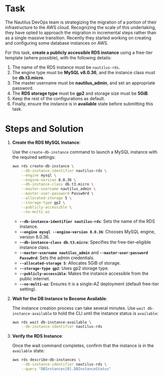 # Task

The Nautilus DevOps team is strategizing the migration of a portion of their infrastructure to the AWS cloud. Recognizing the scale of this undertaking, they have opted to approach the migration in incremental steps rather than as a single massive transition. Recently they started working on creating and configuring some database instances on AWS.

For this task, **create a publicly accessible RDS instance** using a free-tier template (where possible), with the following details:

1. The name of the RDS instance must be `nautilus-rds`.
2. The engine type must be **MySQL v8.0.36**, and the instance class must be **db.t3.micro**.
3. The master username must be **nautilus_admin**, and set an appropriate password.
4. The **RDS storage type** must be **gp2** and storage size must be **5GiB**.
5. Keep the rest of the configurations as default.
6. Finally, ensure the instance is in **available** state before submitting this task.

# Steps and Solution

1. **Create the RDS MySQL Instance**:

    Use the `create-db-instance` command to launch a MySQL instance with the required settings:

    ```bash
    aws rds create-db-instance \
        --db-instance-identifier nautilus-rds \
        --engine mysql \
        --engine-version 8.0.36 \
        --db-instance-class db.t3.micro \
        --master-username nautilus_admin \
        --master-user-password Passw0rd \
        --allocated-storage 5 \
        --storage-type gp2 \
        --publicly-accessible \
        --no-multi-az
    ```

    - **`--db-instance-identifier nautilus-rds`**: Sets the name of the RDS instance.
    - **`--engine mysql --engine-version 8.0.36`**: Chooses MySQL engine, version 8.0.36.
    - **`--db-instance-class db.t3.micro`**: Specifies the free-tier–eligible instance class.
    - **`--master-username nautilus_admin`** and **`--master-user-password Passw0rd`**: Sets the admin credentials.
    - **`--allocated-storage 5`**: Allocates 5GiB of storage.
    - **`--storage-type gp2`**: Uses gp2 storage type.
    - **`--publicly-accessible`**: Makes the instance accessible from the public internet.
    - **`--no-multi-az`**: Ensures it is a single-AZ deployment (default free-tier setting).


2. **Wait for the DB Instance to Become Available**:

    The instance creation process can take several minutes. Use `wait db-instance-available` to hold the CLI until the instance status is `available`:

    ```bash
    aws rds wait db-instance-available \
        --db-instance-identifier nautilus-rds
    ```

3. **Verify the RDS Instance**:

    Once the wait command completes, confirm that the instance is in the `available` state:

    ```bash
    aws rds describe-db-instances \
        --db-instance-identifier nautilus-rds \
        --query "DBInstances[0].DBInstanceStatus"
    ```
